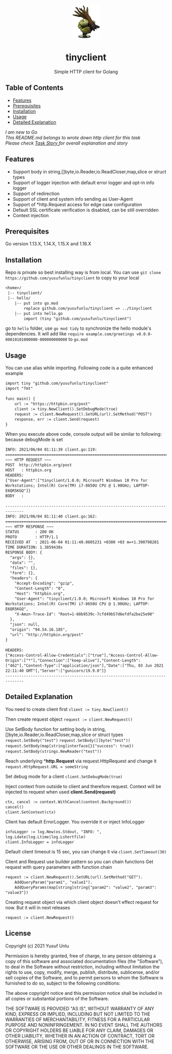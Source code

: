 <p align="center"><img src="tiny.jpg"/>

<p align="center">
<h1 align="center">tinyclient</h1>
<p align="center">Simple HTTP client for Golang</p>

## Table of Contents
- [Features](#Features)
- [Prerequisites](#Prerequisites)
- [Installation](#Installation)
- [Usage](#Usage)
- [Detailed Explanation](#explanation)

*I am new to Go*<br>
*This README.md belongs to wrote down http client for this task*<br>
*Please check [Task Story ](STORY.md) for overall explanation and story*

## Features
* Support body in string,[]byte,io.Reader,io.ReadCloser,map,slice or struct types
* Support of logger injection with default error logger and opt-in info logger
* Support of redirection
* Support of client and system info sending as User-Agent
* Support of *http.Request access for edge case configuration
* Default SSL certificate verification is disabled, can be still overridden
* Context injection
## Prerequisites
Go version 1.13.X, 1.14.X, 1.15.X and 1.16.X
## Installation
Repo is private so best installing way is from local. You can use ``git clone https://github.com/yusufunlu/tinyclient`` to copy to your local
```
<home>/
 |-- tinyclient/
 |-- hello/
    |-- put into go.mod 
        replace github.com/yusufunlu/tinyclient => ../tinyclient
    |-- put into hello.go 
        import (tiny "github.com/yusufunlu/tinyclient")
```
go to ``hello`` folder, use ``go mod tidy`` to synchronize the hello module's dependencies. It will add like ``require example.com/greetings v0.0.0-00010101000000-000000000000`` to ``go.mod``


## Usage
You can use alias while importing. Following code is a quite enhanced example 

````
import tiny "github.com/yusufunlu/tinyclient"
import "fmt"

func main() {
	url := "https://httpbin.org/post"
	client := tiny.NewClient().SetDebugMode(true)
	request := client.NewRequest().SetURL(url).SetMethod("POST")
	response, err := client.Send(request)
}
````

When you execute above code, console output will be similar to following: because debugMode is set
````
INFO: 2021/06/04 01:11:39 client.go:119: 
==============================================================================
~~~ HTTP REQUEST ~~~
POST  http://httpbin.org/post
HOST   : httpbin.org
HEADERS:
{"User-Agent":["tinyclient/1.0.0; Microsoft Windows 10 Pro for Workstations; Intel(R) Core(TM) i7-8650U CPU @ 1.90GHz; LAPTOP-E6QR5KGQ"]}
BODY   :

------------------------------------------------------------------------------
INFO: 2021/06/04 01:11:40 client.go:162: 
==============================================================================
~~~ HTTP RESPONSE ~~~
STATUS       : 200 OK
PROTO        : HTTP/1.1
RECEIVED AT  : 2021-06-04 01:11:40.0605231 +0300 +03 m=+1.390798201
TIME DURATION: 1.3859438s
RESPONSE BODY: {
  "args": {}, 
  "data": "", 
  "files": {}, 
  "form": {}, 
  "headers": {
    "Accept-Encoding": "gzip", 
    "Content-Length": "0", 
    "Host": "httpbin.org", 
    "User-Agent": "tinyclient/1.0.0; Microsoft Windows 10 Pro for Workstations; Intel(R) Core(TM) i7-8650U CPU @ 1.90GHz; LAPTOP-E6QR5KGQ", 
    "X-Amzn-Trace-Id": "Root=1-60b9539c-7cfd49b57d6efdfa2be25e90"
  }, 
  "json": null, 
  "origin": "94.54.16.185", 
  "url": "http://httpbin.org/post"
}

HEADERS:
{"Access-Control-Allow-Credentials":["true"],"Access-Control-Allow-Origin":["*"],"Connection":["keep-alive"],"Content-Length":["462"],"Content-Type":["application/json"],"Date":["Thu, 03 Jun 2021 22:11:40 GMT"],"Server":["gunicorn/19.9.0"]}
------------------------------------------------------------------------------
````
## Detailed Explanation

You need to create client first
``client := tiny.NewClient()``

Then create request object
``request := client.NewRequest()``

Use SetBody function for setting body in string,[]byte,io.Reader,io.ReadCloser,map,slice or struct types
``request.SetBody("test")``
``request.SetBody([]byte("test"))``
``request.SetBody(map[string]interface{}{"success": true})``
``request.SetBody(strings.NewReader("test"))``

Reach underlying ***http.Request** via request.HttpRequest and change it
``request.HttpRequest.URL = someString``

Set debug mode for a client
``client.SetDebugMode(true)``

Inject context from outside to client and therefore request. Context will be injected to request when used **client.Send(request)**
````
ctx, cancel := context.WithCancel(context.Background())
cancel()
client.SetContext(ctx)
````
Client has default ErrorLogger. You override it or inject InfoLogger
````
infoLogger := log.New(os.Stdout, "INFO: ", log.Ldate|log.Ltime|log.Lshortfile)
client.InfoLogger = infoLogger
````
Default client timeout is 15 sec, you can change it via `client.SetTimeout(30)` 

Client and Request use builder pattern so you can chain functions
Get request with query parameters with function chain
````
request := client.NewRequest().SetURL(url).SetMethod("GET").
    AddQueryParam("param1", "value1").
    AddQueryParams(map[string]string{"param2": "value2", "param3": "value3"})
````

Creating request object via which client object doesn't effect request for now. But it will in next releases
````
request := client.NewRequest()
````

## License 
Copyright (c) 2021 Yusuf Unlu

Permission is hereby granted, free of charge, to any person obtaining a copy of this software and associated documentation files (the "Software"), to deal in the Software without restriction, including without limitation the rights to use, copy, modify, merge, publish, distribute, sublicense, and/or sell copies of the Software, and to permit persons to whom the Software is furnished to do so, subject to the following conditions:

The above copyright notice and this permission notice shall be included in all copies or substantial portions of the Software.

THE SOFTWARE IS PROVIDED "AS IS", WITHOUT WARRANTY OF ANY KIND, EXPRESS OR IMPLIED, INCLUDING BUT NOT LIMITED TO THE WARRANTIES OF MERCHANTABILITY, FITNESS FOR A PARTICULAR PURPOSE AND NONINFRINGEMENT. IN NO EVENT SHALL THE AUTHORS OR COPYRIGHT HOLDERS BE LIABLE FOR ANY CLAIM, DAMAGES OR OTHER LIABILITY, WHETHER IN AN ACTION OF CONTRACT, TORT OR OTHERWISE, ARISING FROM, OUT OF OR IN CONNECTION WITH THE SOFTWARE OR THE USE OR OTHER DEALINGS IN THE SOFTWARE. 
